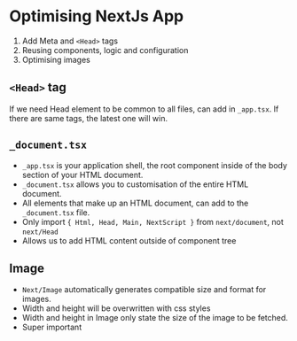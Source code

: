# Optimising NextJs App

1. Add Meta and `<Head>` tags
2. Reusing components, logic and configuration
3. Optimising images

## `<Head>` tag

If we need Head element to be common to all files, can add in `_app.tsx`.
If there are same tags, the latest one will win.

## `_document.tsx`

- `_app.tsx` is your application shell, the root component inside of the body section of your HTML document.
- `_document.tsx` allows you to customisation of the entire HTML document.
- All elements that make up an HTML document, can add to the `_document.tsx` file.
- Only import `{ Html, Head, Main, NextScript }` from `next/document`, not `next/Head`
- Allows us to add HTML content outside of component tree

## Image

- `Next/Image` automatically generates compatible size and format for images.
- Width and height will be overwritten with css styles
- Width and height in Image only state the size of the image to be fetched.
- Super important
